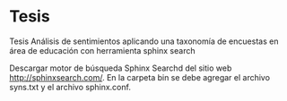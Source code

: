 # Tesis
Tesis Análisis de sentimientos aplicando una taxonomía de encuestas en área de educación con herramienta sphinx search

Descargar motor de búsqueda Sphinx Searchd del sitio web http://sphinxsearch.com/. En la carpeta bin se debe agregar el archivo syns.txt y el archivo sphinx.conf.


